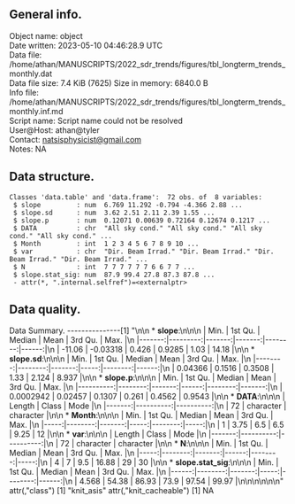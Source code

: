 <!-- This is a markdown file. -->


 General info.
---------------

Object name:    object      
Date written:   2023-05-10 04:46:28.9 UTC  
Data file:      /home/athan/MANUSCRIPTS/2022_sdr_trends/figures/tbl_longterm_trends_monthly.dat      
Data file size: 7.4 KiB (7625) 
Size in memory: 6840.0 B      
Info file:      /home/athan/MANUSCRIPTS/2022_sdr_trends/figures/tbl_longterm_trends_monthly.inf.md      
Script name:    Script name could not be resolved      
User@Host:      athan@tyler   
Contact:        <natsisphysicist@gmail.com>      
Notes:          NA      


 Data structure.
-----------------

```
Classes 'data.table' and 'data.frame':	72 obs. of  8 variables:
 $ slope         : num  6.769 11.292 -0.794 -4.366 2.88 ...
 $ slope.sd      : num  3.62 2.51 2.11 2.39 1.55 ...
 $ slope.p       : num  0.12071 0.00639 0.72164 0.12674 0.1217 ...
 $ DATA          : chr  "All sky cond." "All sky cond." "All sky cond." "All sky cond." ...
 $ Month         : int  1 2 3 4 5 6 7 8 9 10 ...
 $ var           : chr  "Dir. Beam Irrad." "Dir. Beam Irrad." "Dir. Beam Irrad." "Dir. Beam Irrad." ...
 $ N             : int  7 7 7 7 7 7 6 6 7 7 ...
 $ slope.stat_sig: num  87.9 99.4 27.8 87.3 87.8 ...
 - attr(*, ".internal.selfref")=<externalptr> 
```


 Data quality.
---------------
 Data Summary.
---------------[1] "\n\n  * **slope**:\n\n\n    |   Min. |  1st Qu. | Median |   Mean | 3rd Qu. |  Max. |\n    |-------:|---------:|-------:|-------:|--------:|------:|\n    | -11.06 | -0.03318 |  0.426 | 0.9285 |    1.03 | 14.18 |\n\n  * **slope.sd**:\n\n\n    |    Min. | 1st Qu. | Median | Mean | 3rd Qu. |  Max. |\n    |--------:|--------:|-------:|-----:|--------:|------:|\n    | 0.04366 |  0.1516 | 0.3508 | 1.33 |   2.124 | 8.937 |\n\n  * **slope.p**:\n\n\n    |      Min. | 1st Qu. | Median |  Mean | 3rd Qu. |   Max. |\n    |----------:|--------:|-------:|------:|--------:|-------:|\n    | 0.0002942 | 0.02457 | 0.1307 | 0.261 |  0.4562 | 0.9543 |\n\n  * **DATA**:\n\n\n    | Length |     Class |      Mode |\n    |-------:|----------:|----------:|\n    |     72 | character | character |\n\n  * **Month**:\n\n\n    | Min. | 1st Qu. | Median | Mean | 3rd Qu. | Max. |\n    |-----:|--------:|-------:|-----:|--------:|-----:|\n    |    1 |    3.75 |    6.5 |  6.5 |    9.25 |   12 |\n\n  * **var**:\n\n\n    | Length |     Class |      Mode |\n    |-------:|----------:|----------:|\n    |     72 | character | character |\n\n  * **N**:\n\n\n    | Min. | 1st Qu. | Median |  Mean | 3rd Qu. | Max. |\n    |-----:|--------:|-------:|------:|--------:|-----:|\n    |    4 |       7 |    9.5 | 16.88 |      29 |   30 |\n\n  * **slope.stat_sig**:\n\n\n    |  Min. | 1st Qu. | Median | Mean | 3rd Qu. |  Max. |\n    |------:|--------:|-------:|-----:|--------:|------:|\n    | 4.568 |   54.38 |  86.93 | 73.9 |   97.54 | 99.97 |\n\n\n<!-- end of list -->\n\n\n"
attr(,"class")
[1] "knit_asis"
attr(,"knit_cacheable")
[1] NA
